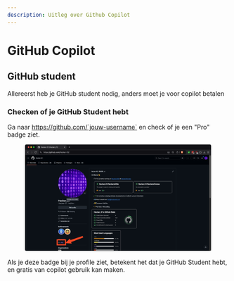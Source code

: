```yaml
---
description: Uitleg over Github Copilot
---
```


# GitHub Copilot

## GitHub student

Allereerst heb je GitHub student nodig, anders moet je voor copilot betalen

### Checken of je GitHub Student hebt

Ga naar https://github.com/`jouw-username` en check of je een "Pro" badge ziet.

<figure><img src=".gitbook/assets/SCR-20241111-kgby.png" alt=""><figcaption></figcaption></figure>

Als je deze badge bij je profile ziet, betekent het dat je GitHub Student hebt, en gratis van copilot gebruik kan maken.
